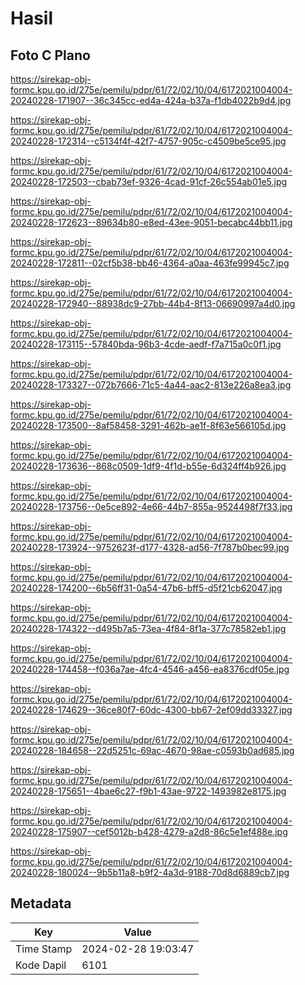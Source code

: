 # Hasil

## Foto C Plano

https://sirekap-obj-formc.kpu.go.id/275e/pemilu/pdpr/61/72/02/10/04/6172021004004-20240228-171907--36c345cc-ed4a-424a-b37a-f1db4022b9d4.jpg

https://sirekap-obj-formc.kpu.go.id/275e/pemilu/pdpr/61/72/02/10/04/6172021004004-20240228-172314--c5134f4f-42f7-4757-905c-c4509be5ce95.jpg

https://sirekap-obj-formc.kpu.go.id/275e/pemilu/pdpr/61/72/02/10/04/6172021004004-20240228-172503--cbab73ef-9326-4cad-91cf-26c554ab01e5.jpg

https://sirekap-obj-formc.kpu.go.id/275e/pemilu/pdpr/61/72/02/10/04/6172021004004-20240228-172623--89634b80-e8ed-43ee-9051-becabc44bb11.jpg

https://sirekap-obj-formc.kpu.go.id/275e/pemilu/pdpr/61/72/02/10/04/6172021004004-20240228-172811--02cf5b38-bb46-4364-a0aa-463fe99945c7.jpg

https://sirekap-obj-formc.kpu.go.id/275e/pemilu/pdpr/61/72/02/10/04/6172021004004-20240228-172940--88938dc9-27bb-44b4-8f13-06690997a4d0.jpg

https://sirekap-obj-formc.kpu.go.id/275e/pemilu/pdpr/61/72/02/10/04/6172021004004-20240228-173115--57840bda-96b3-4cde-aedf-f7a715a0c0f1.jpg

https://sirekap-obj-formc.kpu.go.id/275e/pemilu/pdpr/61/72/02/10/04/6172021004004-20240228-173327--072b7666-71c5-4a44-aac2-813e226a8ea3.jpg

https://sirekap-obj-formc.kpu.go.id/275e/pemilu/pdpr/61/72/02/10/04/6172021004004-20240228-173500--8af58458-3291-462b-ae1f-8f63e566105d.jpg

https://sirekap-obj-formc.kpu.go.id/275e/pemilu/pdpr/61/72/02/10/04/6172021004004-20240228-173636--868c0509-1df9-4f1d-b55e-6d324ff4b926.jpg

https://sirekap-obj-formc.kpu.go.id/275e/pemilu/pdpr/61/72/02/10/04/6172021004004-20240228-173756--0e5ce892-4e66-44b7-855a-9524498f7f33.jpg

https://sirekap-obj-formc.kpu.go.id/275e/pemilu/pdpr/61/72/02/10/04/6172021004004-20240228-173924--9752623f-d177-4328-ad56-7f787b0bec99.jpg

https://sirekap-obj-formc.kpu.go.id/275e/pemilu/pdpr/61/72/02/10/04/6172021004004-20240228-174200--6b56ff31-0a54-47b6-bff5-d5f21cb62047.jpg

https://sirekap-obj-formc.kpu.go.id/275e/pemilu/pdpr/61/72/02/10/04/6172021004004-20240228-174322--d495b7a5-73ea-4f84-8f1a-377c78582eb1.jpg

https://sirekap-obj-formc.kpu.go.id/275e/pemilu/pdpr/61/72/02/10/04/6172021004004-20240228-174458--f036a7ae-4fc4-4546-a456-ea8376cdf05e.jpg

https://sirekap-obj-formc.kpu.go.id/275e/pemilu/pdpr/61/72/02/10/04/6172021004004-20240228-174629--36ce80f7-60dc-4300-bb67-2ef09dd33327.jpg

https://sirekap-obj-formc.kpu.go.id/275e/pemilu/pdpr/61/72/02/10/04/6172021004004-20240228-184658--22d5251c-69ac-4670-98ae-c0593b0ad685.jpg

https://sirekap-obj-formc.kpu.go.id/275e/pemilu/pdpr/61/72/02/10/04/6172021004004-20240228-175651--4bae6c27-f9b1-43ae-9722-1493982e8175.jpg

https://sirekap-obj-formc.kpu.go.id/275e/pemilu/pdpr/61/72/02/10/04/6172021004004-20240228-175907--cef5012b-b428-4279-a2d8-86c5e1ef488e.jpg

https://sirekap-obj-formc.kpu.go.id/275e/pemilu/pdpr/61/72/02/10/04/6172021004004-20240228-180024--9b5b11a8-b9f2-4a3d-9188-70d8d6889cb7.jpg


## Metadata

| Key        | Value               |
| ---------- | ------------------- |
| Time Stamp | 2024-02-28 19:03:47 |
| Kode Dapil | 6101                |



